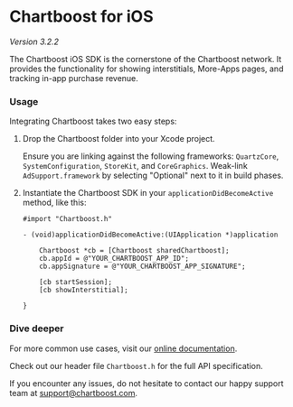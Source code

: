 # Chartboost for iOS

*Version 3.2.2*

The Chartboost iOS SDK is the cornerstone of the Chartboost network. It
provides the functionality for showing interstitials, More-Apps pages, and
tracking in-app purchase revenue.


### Usage

Integrating Chartboost takes two easy steps:

 1. Drop the Chartboost folder into your Xcode project.
    
    Ensure you are linking against the following frameworks: `QuartzCore`,
    `SystemConfiguration`, `StoreKit`, and `CoreGraphics`.  Weak-link
    `AdSupport.framework` by selecting "Optional" next to it in build phases.

 2. Instantiate the Chartboost SDK in your `applicationDidBecomeActive` method, like this:
    
        #import "Chartboost.h"
        
        - (void)applicationDidBecomeActive:(UIApplication *)application        
            
            Chartboost *cb = [Chartboost sharedChartboost];
            cb.appId = @"YOUR_CHARTBOOST_APP_ID";
            cb.appSignature = @"YOUR_CHARTBOOST_APP_SIGNATURE";
            
            [cb startSession];
            [cb showInterstitial];
            
        }



### Dive deeper

For more common use cases, visit our [online documentation](url).

Check out our header file `Chartboost.h` for the full API
specification.

If you encounter any issues, do not hesitate to contact our happy support team
at [support@chartboost.com](mailto:support@chartboost.com).
